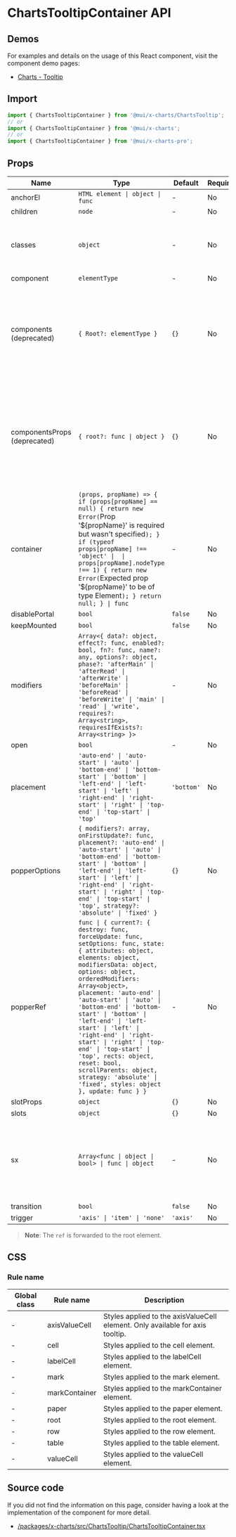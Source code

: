 # ChartsTooltipContainer API

## Demos

For examples and details on the usage of this React component, visit the component demo pages:

- [Charts - Tooltip](/x/react-charts/tooltip/)

## Import

```jsx
import { ChartsTooltipContainer } from '@mui/x-charts/ChartsTooltip';
// or
import { ChartsTooltipContainer } from '@mui/x-charts';
// or
import { ChartsTooltipContainer } from '@mui/x-charts-pro';
```

## Props

| Name | Type | Default | Required | Description |
|------|------|---------|----------|-------------|
| anchorEl | `HTML element \| object \| func` | - | No |  |
| children | `node` | - | No |  |
| classes | `object` | - | No | Override or extend the styles applied to the component. |
| component | `elementType` | - | No |  |
| components (deprecated) | `{ Root?: elementType }` | `{}` | No | ⚠️ use the `slots` prop instead. This prop will be removed in a future major release. [How to migrate](/material-ui/migration/migrating-from-deprecated-apis/). |
| componentsProps (deprecated) | `{ root?: func \| object }` | `{}` | No | ⚠️ use the `slotProps` prop instead. This prop will be removed in a future major release. [How to migrate](/material-ui/migration/migrating-from-deprecated-apis/). |
| container | `(props, propName) => { if (props[propName] == null) { return new Error(`Prop '${propName}' is required but wasn't specified`); } if (typeof props[propName] !== 'object' \|  \| props[propName].nodeType !== 1) { return new Error(`Expected prop '${propName}' to be of type Element`); } return null; } \| func` | - | No |  |
| disablePortal | `bool` | `false` | No |  |
| keepMounted | `bool` | `false` | No |  |
| modifiers | `Array<{ data?: object, effect?: func, enabled?: bool, fn?: func, name?: any, options?: object, phase?: 'afterMain' \| 'afterRead' \| 'afterWrite' \| 'beforeMain' \| 'beforeRead' \| 'beforeWrite' \| 'main' \| 'read' \| 'write', requires?: Array<string>, requiresIfExists?: Array<string> }>` | - | No |  |
| open | `bool` | - | No |  |
| placement | `'auto-end' \| 'auto-start' \| 'auto' \| 'bottom-end' \| 'bottom-start' \| 'bottom' \| 'left-end' \| 'left-start' \| 'left' \| 'right-end' \| 'right-start' \| 'right' \| 'top-end' \| 'top-start' \| 'top'` | `'bottom'` | No |  |
| popperOptions | `{ modifiers?: array, onFirstUpdate?: func, placement?: 'auto-end' \| 'auto-start' \| 'auto' \| 'bottom-end' \| 'bottom-start' \| 'bottom' \| 'left-end' \| 'left-start' \| 'left' \| 'right-end' \| 'right-start' \| 'right' \| 'top-end' \| 'top-start' \| 'top', strategy?: 'absolute' \| 'fixed' }` | `{}` | No |  |
| popperRef | `func \| { current?: { destroy: func, forceUpdate: func, setOptions: func, state: { attributes: object, elements: object, modifiersData: object, options: object, orderedModifiers: Array<object>, placement: 'auto-end' \| 'auto-start' \| 'auto' \| 'bottom-end' \| 'bottom-start' \| 'bottom' \| 'left-end' \| 'left-start' \| 'left' \| 'right-end' \| 'right-start' \| 'right' \| 'top-end' \| 'top-start' \| 'top', rects: object, reset: bool, scrollParents: object, strategy: 'absolute' \| 'fixed', styles: object }, update: func } }` | - | No |  |
| slotProps | `object` | `{}` | No |  |
| slots | `object` | `{}` | No |  |
| sx | `Array<func \| object \| bool> \| func \| object` | - | No | The system prop that allows defining system overrides as well as additional CSS styles. |
| transition | `bool` | `false` | No |  |
| trigger | `'axis' \| 'item' \| 'none'` | `'axis'` | No |  |

> **Note**: The `ref` is forwarded to the root element.

## CSS

### Rule name

| Global class | Rule name | Description |
|--------------|-----------|-------------|
| - | axisValueCell | Styles applied to the axisValueCell element. Only available for axis tooltip. |
| - | cell | Styles applied to the cell element. |
| - | labelCell | Styles applied to the labelCell element. |
| - | mark | Styles applied to the mark element. |
| - | markContainer | Styles applied to the markContainer element. |
| - | paper | Styles applied to the paper element. |
| - | root | Styles applied to the root element. |
| - | row | Styles applied to the row element. |
| - | table | Styles applied to the table element. |
| - | valueCell | Styles applied to the valueCell element. |

## Source code

If you did not find the information on this page, consider having a look at the implementation of the component for more detail.

- [/packages/x-charts/src/ChartsTooltip/ChartsTooltipContainer.tsx](https://github.com/mui/material-ui/tree/HEAD/packages/x-charts/src/ChartsTooltip/ChartsTooltipContainer.tsx)